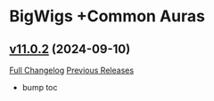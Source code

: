 # BigWigs +Common Auras

## [v11.0.2](https://github.com/BigWigsMods/BigWigs_CommonAuras/tree/v11.0.2) (2024-09-10)
[Full Changelog](https://github.com/BigWigsMods/BigWigs_CommonAuras/compare/v11.0.1...v11.0.2) [Previous Releases](https://github.com/BigWigsMods/BigWigs_CommonAuras/releases)

- bump toc  
